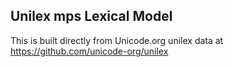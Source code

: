 Unilex mps Lexical Model
----------------------

This is built directly from Unicode.org unilex data at
https://github.com/unicode-org/unilex
